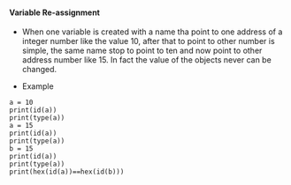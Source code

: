 #### Variable Re-assignment

- When one variable is created with a name tha point to one address of a integer number like the value 10, after that to  point to other number is simple, the same name stop to point to ten and now point to other address number like 15. In fact the value of the objects never can be changed.

- Example
```
a = 10
print(id(a))
print(type(a))
a = 15
print(id(a))
print(type(a))
b = 15
print(id(a))
print(type(a))
print(hex(id(a))==hex(id(b)))
```